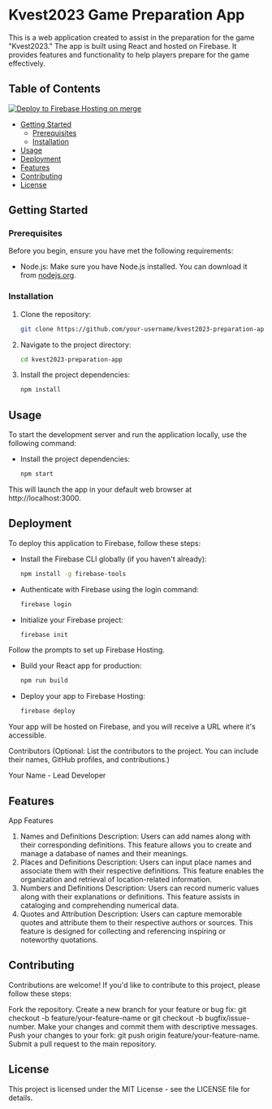 # Kvest2023 Game Preparation App

This is a web application created to assist in the preparation for the game "Kvest2023." The app is built using React and hosted on Firebase. It provides features and functionality to help players prepare for the game effectively.

## Table of Contents
[![Deploy to Firebase Hosting on merge](https://github.com/PavloPoimanov/kvest2023/actions/workflows/firebase-hosting-merge.yml/badge.svg)](https://github.com/PavloPoimanov/kvest2023/actions/workflows/firebase-hosting-merge.yml)
- [Getting Started](#getting-started)
    - [Prerequisites](#prerequisites)
    - [Installation](#installation)
- [Usage](#usage)
- [Deployment](#deployment)
- [Features](#features)
- [Contributing](#contributing)
- [License](#license)

## Getting Started

### Prerequisites

Before you begin, ensure you have met the following requirements:

- Node.js: Make sure you have Node.js installed. You can download it from [nodejs.org](https://nodejs.org/).

### Installation

1. Clone the repository:

   ```bash
   git clone https://github.com/your-username/kvest2023-preparation-app.git

1. Navigate to the project directory:

    ```bash
    cd kvest2023-preparation-app

1. Install the project dependencies:

    ```bash
    npm install

## Usage
To start the development server and run the application locally, use the following command:


- Install the project dependencies:

    ```bash
    npm start

This will launch the app in your default web browser at http://localhost:3000.

## Deployment

To deploy this application to Firebase, follow these steps:

- Install the Firebase CLI globally (if you haven't already):

   ```bash
   npm install -g firebase-tools

- Authenticate with Firebase using the login command:

    ```bash
    firebase login
- Initialize your Firebase project:

    ```bash
    firebase init
Follow the prompts to set up Firebase Hosting.

- Build your React app for production:

    ```bash
    npm run build
- Deploy your app to Firebase Hosting:

    ```bash
    firebase deploy
Your app will be hosted on Firebase, and you will receive a URL where it's accessible.


Contributors
(Optional: List the contributors to the project. You can include their names, GitHub profiles, and contributions.)

Your Name - Lead Developer

## Features

App Features
1. Names and Definitions
   Description: Users can add names along with their corresponding definitions. This feature allows you to create and manage a database of names and their meanings.
2. Places and Definitions
   Description: Users can input place names and associate them with their respective definitions. This feature enables the organization and retrieval of location-related information.
3. Numbers and Definitions
   Description: Users can record numeric values along with their explanations or definitions. This feature assists in cataloging and comprehending numerical data.
4. Quotes and Attribution
   Description: Users can capture memorable quotes and attribute them to their respective authors or sources. This feature is designed for collecting and referencing inspiring or noteworthy quotations.
## Contributing
Contributions are welcome! If you'd like to contribute to this project, please follow these steps:

Fork the repository.
Create a new branch for your feature or bug fix: git checkout -b feature/your-feature-name or git checkout -b bugfix/issue-number.
Make your changes and commit them with descriptive messages.
Push your changes to your fork: git push origin feature/your-feature-name.
Submit a pull request to the main repository.

## License
This project is licensed under the MIT License - see the LICENSE file for details.
